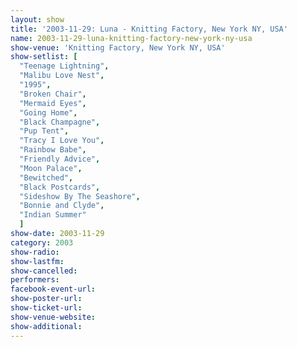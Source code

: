 ```yaml
---
layout: show
title: '2003-11-29: Luna - Knitting Factory, New York NY, USA'
name: 2003-11-29-luna-knitting-factory-new-york-ny-usa
show-venue: 'Knitting Factory, New York NY, USA'
show-setlist: [
  "Teenage Lightning",
  "Malibu Love Nest",
  "1995",
  "Broken Chair",
  "Mermaid Eyes",
  "Going Home",
  "Black Champagne",
  "Pup Tent",
  "Tracy I Love You",
  "Rainbow Babe",
  "Friendly Advice",
  "Moon Palace",
  "Bewitched",
  "Black Postcards",
  "Sideshow By The Seashore",
  "Bonnie and Clyde",
  "Indian Summer"
  ]
show-date: 2003-11-29
category: 2003
show-radio: 
show-lastfm: 
show-cancelled: 
performers: 
facebook-event-url: 
show-poster-url: 
show-ticket-url: 
show-venue-website: 
show-additional: 
---
```


